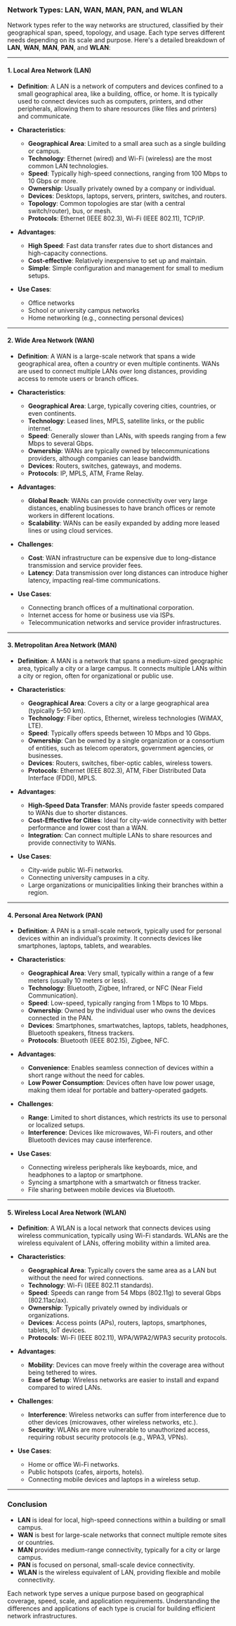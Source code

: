 ### Network Types: LAN, WAN, MAN, PAN, and WLAN

Network types refer to the way networks are structured, classified by their geographical span, speed, topology, and usage. Each type serves different needs depending on its scale and purpose. Here's a detailed breakdown of **LAN**, **WAN**, **MAN**, **PAN**, and **WLAN**:

---

#### 1. **Local Area Network (LAN)**

- **Definition**: A LAN is a network of computers and devices confined to a small geographical area, like a building, office, or home. It is typically used to connect devices such as computers, printers, and other peripherals, allowing them to share resources (like files and printers) and communicate.

- **Characteristics**:

  - **Geographical Area**: Limited to a small area such as a single building or campus.
  - **Technology**: Ethernet (wired) and Wi-Fi (wireless) are the most common LAN technologies.
  - **Speed**: Typically high-speed connections, ranging from 100 Mbps to 10 Gbps or more.
  - **Ownership**: Usually privately owned by a company or individual.
  - **Devices**: Desktops, laptops, servers, printers, switches, and routers.
  - **Topology**: Common topologies are star (with a central switch/router), bus, or mesh.
  - **Protocols**: Ethernet (IEEE 802.3), Wi-Fi (IEEE 802.11), TCP/IP.

- **Advantages**:

  - **High Speed**: Fast data transfer rates due to short distances and high-capacity connections.
  - **Cost-effective**: Relatively inexpensive to set up and maintain.
  - **Simple**: Simple configuration and management for small to medium setups.

- **Use Cases**:
  - Office networks
  - School or university campus networks
  - Home networking (e.g., connecting personal devices)

---

#### 2. **Wide Area Network (WAN)**

- **Definition**: A WAN is a large-scale network that spans a wide geographical area, often a country or even multiple continents. WANs are used to connect multiple LANs over long distances, providing access to remote users or branch offices.

- **Characteristics**:

  - **Geographical Area**: Large, typically covering cities, countries, or even continents.
  - **Technology**: Leased lines, MPLS, satellite links, or the public internet.
  - **Speed**: Generally slower than LANs, with speeds ranging from a few Mbps to several Gbps.
  - **Ownership**: WANs are typically owned by telecommunications providers, although companies can lease bandwidth.
  - **Devices**: Routers, switches, gateways, and modems.
  - **Protocols**: IP, MPLS, ATM, Frame Relay.

- **Advantages**:
  - **Global Reach**: WANs can provide connectivity over very large distances, enabling businesses to have branch offices or remote workers in different locations.
  - **Scalability**: WANs can be easily expanded by adding more leased lines or using cloud services.
- **Challenges**:

  - **Cost**: WAN infrastructure can be expensive due to long-distance transmission and service provider fees.
  - **Latency**: Data transmission over long distances can introduce higher latency, impacting real-time communications.

- **Use Cases**:
  - Connecting branch offices of a multinational corporation.
  - Internet access for home or business use via ISPs.
  - Telecommunication networks and service provider infrastructures.

---

#### 3. **Metropolitan Area Network (MAN)**

- **Definition**: A MAN is a network that spans a medium-sized geographic area, typically a city or a large campus. It connects multiple LANs within a city or region, often for organizational or public use.

- **Characteristics**:

  - **Geographical Area**: Covers a city or a large geographical area (typically 5–50 km).
  - **Technology**: Fiber optics, Ethernet, wireless technologies (WiMAX, LTE).
  - **Speed**: Typically offers speeds between 10 Mbps and 10 Gbps.
  - **Ownership**: Can be owned by a single organization or a consortium of entities, such as telecom operators, government agencies, or businesses.
  - **Devices**: Routers, switches, fiber-optic cables, wireless towers.
  - **Protocols**: Ethernet (IEEE 802.3), ATM, Fiber Distributed Data Interface (FDDI), MPLS.

- **Advantages**:

  - **High-Speed Data Transfer**: MANs provide faster speeds compared to WANs due to shorter distances.
  - **Cost-Effective for Cities**: Ideal for city-wide connectivity with better performance and lower cost than a WAN.
  - **Integration**: Can connect multiple LANs to share resources and provide connectivity to WANs.

- **Use Cases**:
  - City-wide public Wi-Fi networks.
  - Connecting university campuses in a city.
  - Large organizations or municipalities linking their branches within a region.

---

#### 4. **Personal Area Network (PAN)**

- **Definition**: A PAN is a small-scale network, typically used for personal devices within an individual’s proximity. It connects devices like smartphones, laptops, tablets, and wearables.

- **Characteristics**:

  - **Geographical Area**: Very small, typically within a range of a few meters (usually 10 meters or less).
  - **Technology**: Bluetooth, Zigbee, Infrared, or NFC (Near Field Communication).
  - **Speed**: Low-speed, typically ranging from 1 Mbps to 10 Mbps.
  - **Ownership**: Owned by the individual user who owns the devices connected in the PAN.
  - **Devices**: Smartphones, smartwatches, laptops, tablets, headphones, Bluetooth speakers, fitness trackers.
  - **Protocols**: Bluetooth (IEEE 802.15), Zigbee, NFC.

- **Advantages**:
  - **Convenience**: Enables seamless connection of devices within a short range without the need for cables.
  - **Low Power Consumption**: Devices often have low power usage, making them ideal for portable and battery-operated gadgets.
- **Challenges**:

  - **Range**: Limited to short distances, which restricts its use to personal or localized setups.
  - **Interference**: Devices like microwaves, Wi-Fi routers, and other Bluetooth devices may cause interference.

- **Use Cases**:
  - Connecting wireless peripherals like keyboards, mice, and headphones to a laptop or smartphone.
  - Syncing a smartphone with a smartwatch or fitness tracker.
  - File sharing between mobile devices via Bluetooth.

---

#### 5. **Wireless Local Area Network (WLAN)**

- **Definition**: A WLAN is a local network that connects devices using wireless communication, typically using Wi-Fi standards. WLANs are the wireless equivalent of LANs, offering mobility within a limited area.

- **Characteristics**:

  - **Geographical Area**: Typically covers the same area as a LAN but without the need for wired connections.
  - **Technology**: Wi-Fi (IEEE 802.11 standards).
  - **Speed**: Speeds can range from 54 Mbps (802.11g) to several Gbps (802.11ac/ax).
  - **Ownership**: Typically privately owned by individuals or organizations.
  - **Devices**: Access points (APs), routers, laptops, smartphones, tablets, IoT devices.
  - **Protocols**: Wi-Fi (IEEE 802.11), WPA/WPA2/WPA3 security protocols.

- **Advantages**:
  - **Mobility**: Devices can move freely within the coverage area without being tethered to wires.
  - **Ease of Setup**: Wireless networks are easier to install and expand compared to wired LANs.
- **Challenges**:

  - **Interference**: Wireless networks can suffer from interference due to other devices (microwaves, other wireless networks, etc.).
  - **Security**: WLANs are more vulnerable to unauthorized access, requiring robust security protocols (e.g., WPA3, VPNs).

- **Use Cases**:
  - Home or office Wi-Fi networks.
  - Public hotspots (cafes, airports, hotels).
  - Connecting mobile devices and laptops in a wireless setup.

---

### Conclusion

- **LAN** is ideal for local, high-speed connections within a building or small campus.
- **WAN** is best for large-scale networks that connect multiple remote sites or countries.
- **MAN** provides medium-range connectivity, typically for a city or large campus.
- **PAN** is focused on personal, small-scale device connectivity.
- **WLAN** is the wireless equivalent of LAN, providing flexible and mobile connectivity.

Each network type serves a unique purpose based on geographical coverage, speed, scale, and application requirements. Understanding the differences and applications of each type is crucial for building efficient network infrastructures.

